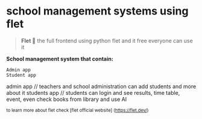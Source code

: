 # school management systems using flet

> **Flet 💫** 
the full frontend using python flet and it free everyone can use it 

**School management system that contain:**
```
Admin app 
Student app
```

admin app // teachers and school administration can add students and more about it 
students app // students can login and see results, time table, event, even check books from library and use AI 

<sub>to learn more about flet check [flet official website] (https://flet.dev/)</sub>
